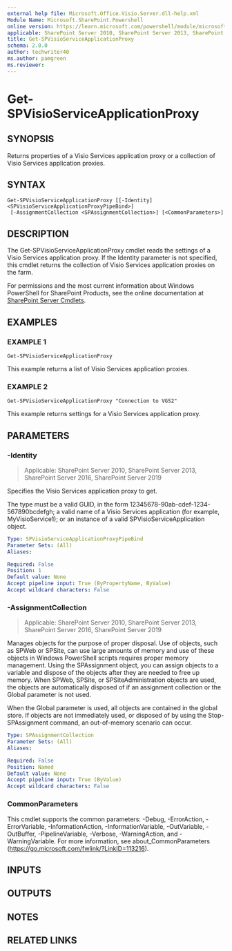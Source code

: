 ```yaml
---
external help file: Microsoft.Office.Visio.Server.dll-help.xml
Module Name: Microsoft.SharePoint.Powershell
online version: https://learn.microsoft.com/powershell/module/microsoft.sharepoint.powershell/get-spvisioserviceapplicationproxy
applicable: SharePoint Server 2010, SharePoint Server 2013, SharePoint Server 2016, SharePoint Server 2019
title: Get-SPVisioServiceApplicationProxy
schema: 2.0.0
author: techwriter40
ms.author: pamgreen
ms.reviewer:
---
```


# Get-SPVisioServiceApplicationProxy

## SYNOPSIS
Returns properties of a Visio Services application proxy or a collection of Visio Services application proxies.

## SYNTAX

```
Get-SPVisioServiceApplicationProxy [[-Identity] <SPVisioServiceApplicationProxyPipeBind>]
 [-AssignmentCollection <SPAssignmentCollection>] [<CommonParameters>]
```

## DESCRIPTION
The Get-SPVisioServiceApplicationProxy cmdlet reads the settings of a Visio Services application proxy.
If the Identity parameter is not specified, this cmdlet returns the collection of Visio Services application proxies on the farm.

For permissions and the most current information about Windows PowerShell for SharePoint Products, see the online documentation at [SharePoint Server Cmdlets](https://learn.microsoft.com/powershell/sharepoint/sharepoint-server/sharepoint-server-cmdlets).

## EXAMPLES

### EXAMPLE 1
```
Get-SPVisioServiceApplicationProxy
```

This example returns a list of Visio Services application proxies.

### EXAMPLE 2
```
Get-SPVisioServiceApplicationProxy "Connection to VGS2"
```

This example returns settings for a Visio Services application proxy.

## PARAMETERS

### -Identity

> Applicable: SharePoint Server 2010, SharePoint Server 2013, SharePoint Server 2016, SharePoint Server 2019

Specifies the Visio Services application proxy to get.

The type must be a valid GUID, in the form 12345678-90ab-cdef-1234-567890bcdefgh; a valid name of a Visio Services application (for example, MyVisioService1); or an instance of a valid SPVisioServiceApplication object.

```yaml
Type: SPVisioServiceApplicationProxyPipeBind
Parameter Sets: (All)
Aliases:

Required: False
Position: 1
Default value: None
Accept pipeline input: True (ByPropertyName, ByValue)
Accept wildcard characters: False
```

### -AssignmentCollection

> Applicable: SharePoint Server 2010, SharePoint Server 2013, SharePoint Server 2016, SharePoint Server 2019

Manages objects for the purpose of proper disposal.
Use of objects, such as SPWeb or SPSite, can use large amounts of memory and use of these objects in Windows PowerShell scripts requires proper memory management.
Using the SPAssignment object, you can assign objects to a variable and dispose of the objects after they are needed to free up memory.
When SPWeb, SPSite, or SPSiteAdministration objects are used, the objects are automatically disposed of if an assignment collection or the Global parameter is not used.

When the Global parameter is used, all objects are contained in the global store.
If objects are not immediately used, or disposed of by using the Stop-SPAssignment command, an out-of-memory scenario can occur.

```yaml
Type: SPAssignmentCollection
Parameter Sets: (All)
Aliases:

Required: False
Position: Named
Default value: None
Accept pipeline input: True (ByValue)
Accept wildcard characters: False
```

### CommonParameters
This cmdlet supports the common parameters: -Debug, -ErrorAction, -ErrorVariable, -InformationAction, -InformationVariable, -OutVariable, -OutBuffer, -PipelineVariable, -Verbose, -WarningAction, and -WarningVariable. For more information, see about_CommonParameters (https://go.microsoft.com/fwlink/?LinkID=113216).

## INPUTS

## OUTPUTS

## NOTES

## RELATED LINKS
